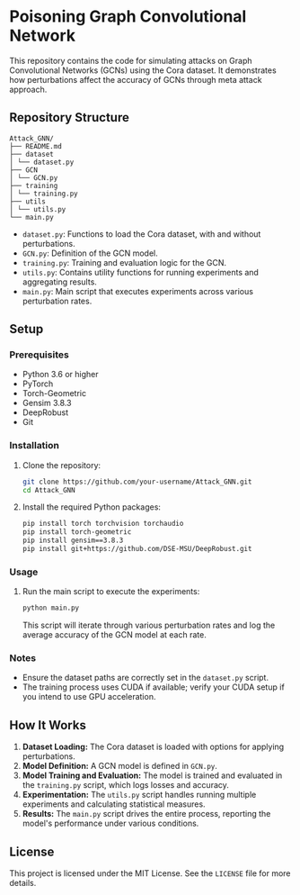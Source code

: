 # Poisoning Graph Convolutional Network

This repository contains the code for simulating attacks on Graph Convolutional Networks (GCNs) using the Cora dataset. It demonstrates how perturbations affect the accuracy of GCNs through meta attack approach.

## Repository Structure
```
Attack_GNN/
├── README.md
├── dataset
│ └── dataset.py
├── GCN
│ └── GCN.py
├── training
│ └── training.py
├── utils
│ └── utils.py
└── main.py
```

- `dataset.py`: Functions to load the Cora dataset, with and without perturbations.
- `GCN.py`: Definition of the GCN model.
- `training.py`: Training and evaluation logic for the GCN.
- `utils.py`: Contains utility functions for running experiments and aggregating results.
- `main.py`: Main script that executes experiments across various perturbation rates.

## Setup

### Prerequisites

- Python 3.6 or higher
- PyTorch
- Torch-Geometric
- Gensim 3.8.3
- DeepRobust
- Git

### Installation

1. Clone the repository:
    ```bash
    git clone https://github.com/your-username/Attack_GNN.git
    cd Attack_GNN
    ```

2. Install the required Python packages:
    ```bash
    pip install torch torchvision torchaudio
    pip install torch-geometric
    pip install gensim==3.8.3
    pip install git+https://github.com/DSE-MSU/DeepRobust.git
    ```

### Usage

1. Run the main script to execute the experiments:
    ```bash
    python main.py
    ```

   This script will iterate through various perturbation rates and log the average accuracy of the GCN model at each rate.

### Notes

- Ensure the dataset paths are correctly set in the `dataset.py` script.
- The training process uses CUDA if available; verify your CUDA setup if you intend to use GPU acceleration.

## How It Works

1. **Dataset Loading:** The Cora dataset is loaded with options for applying perturbations.
2. **Model Definition:** A GCN model is defined in `GCN.py`.
3. **Model Training and Evaluation:** The model is trained and evaluated in the `training.py` script, which logs losses and accuracy.
4. **Experimentation:** The `utils.py` script handles running multiple experiments and calculating statistical measures.
5. **Results:** The `main.py` script drives the entire process, reporting the model's performance under various conditions.

## License

This project is licensed under the MIT License. See the `LICENSE` file for more details.
